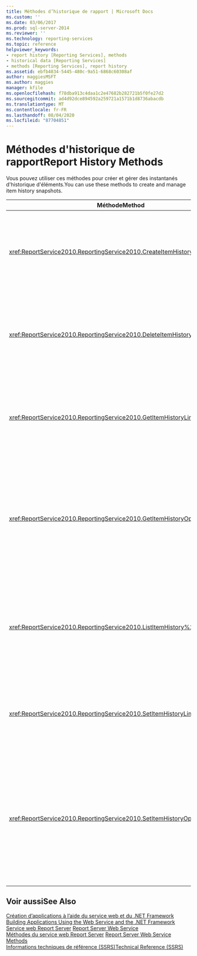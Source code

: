 ```yaml
---
title: Méthodes d’historique de rapport | Microsoft Docs
ms.custom: ''
ms.date: 03/06/2017
ms.prod: sql-server-2014
ms.reviewer: ''
ms.technology: reporting-services
ms.topic: reference
helpviewer_keywords:
- report history [Reporting Services], methods
- historical data [Reporting Services]
- methods [Reporting Services], report history
ms.assetid: ebfb4834-5445-480c-9a51-6868c60308af
author: maggiesMSFT
ms.author: maggies
manager: kfile
ms.openlocfilehash: f78dba913c4daa1c2e47682b282721b5f0fe27d2
ms.sourcegitcommit: ad4d92dce894592a259721a1571b1d8736abacdb
ms.translationtype: MT
ms.contentlocale: fr-FR
ms.lasthandoff: 08/04/2020
ms.locfileid: "87704851"
---
```

# <a name="report-history-methods"></a><span data-ttu-id="50b0c-102">Méthodes d'historique de rapport</span><span class="sxs-lookup"><span data-stu-id="50b0c-102">Report History Methods</span></span>
  <span data-ttu-id="50b0c-103">Vous pouvez utiliser ces méthodes pour créer et gérer des instantanés d'historique d'éléments.</span><span class="sxs-lookup"><span data-stu-id="50b0c-103">You can use these methods to create and manage item history snapshots.</span></span>  
  
|<span data-ttu-id="50b0c-104">Méthode</span><span class="sxs-lookup"><span data-stu-id="50b0c-104">Method</span></span>|<span data-ttu-id="50b0c-105">Action</span><span class="sxs-lookup"><span data-stu-id="50b0c-105">Action</span></span>|  
|------------|------------|  
|<xref:ReportService2010.ReportingService2010.CreateItemHistorySnapshot%2A>|<span data-ttu-id="50b0c-106">Génère un instantané d'historique d'élément d'un élément de catalogue spécifié.</span><span class="sxs-lookup"><span data-stu-id="50b0c-106">Generates an item history snapshot of a specified catalog item.</span></span>|  
|<xref:ReportService2010.ReportingService2010.DeleteItemHistorySnapshot%2A>|<span data-ttu-id="50b0c-107">Supprime un instantané d'historique d'élément pour un élément de catalogue spécifié.</span><span class="sxs-lookup"><span data-stu-id="50b0c-107">Deletes an individual item history snapshot for a specified catalog item.</span></span>|  
|<xref:ReportService2010.ReportingService2010.GetItemHistoryLimit%2A>|<span data-ttu-id="50b0c-108">Retourne la limite d'instantané d'historique d'élément pour un élément de catalogue spécifié.</span><span class="sxs-lookup"><span data-stu-id="50b0c-108">Returns the item history snapshot limit for a specified catalog item.</span></span>|  
|<xref:ReportService2010.ReportingService2010.GetItemHistoryOptions%2A>|<span data-ttu-id="50b0c-109">Renvoie le paramètre et les propriétés de l'option d'instantané d'historique d'élément générés pour un élément de catalogue.</span><span class="sxs-lookup"><span data-stu-id="50b0c-109">Returns the item history snapshot option setting and properties generated for a catalog item.</span></span>|  
|<xref:ReportService2010.ReportingService2010.ListItemHistory%2A>|<span data-ttu-id="50b0c-110">Retourne une liste d'instantanés d'historique d'élément et leurs propriétés pour un élément de catalogue spécifié.</span><span class="sxs-lookup"><span data-stu-id="50b0c-110">Returns a list of item history snapshots and their properties for a specified catalog item.</span></span>|  
|<xref:ReportService2010.ReportingService2010.SetItemHistoryLimit%2A>|<span data-ttu-id="50b0c-111">Spécifie le nombre d’instantanés d’un élément conservés par le serveur de rapports.</span><span class="sxs-lookup"><span data-stu-id="50b0c-111">Specifies how many snapshots of an item the report server retains.</span></span>|  
|<xref:ReportService2010.ReportingService2010.SetItemHistoryOptions%2A>|<span data-ttu-id="50b0c-112">Définit des options d'historique d'élément qui spécifient à quel moment un instantané d'historique d'élément est créé pour un élément de catalogue spécifié.</span><span class="sxs-lookup"><span data-stu-id="50b0c-112">Sets item history options that specify when an item history snapshot is created for a specified catalog item.</span></span>|  
  
## <a name="see-also"></a><span data-ttu-id="50b0c-113">Voir aussi</span><span class="sxs-lookup"><span data-stu-id="50b0c-113">See Also</span></span>  
 <span data-ttu-id="50b0c-114">[Création d’applications à l’aide du service web et du .NET Framework](../net-framework/building-applications-using-the-web-service-and-the-net-framework.md) </span><span class="sxs-lookup"><span data-stu-id="50b0c-114">[Building Applications Using the Web Service and the .NET Framework](../net-framework/building-applications-using-the-web-service-and-the-net-framework.md) </span></span>  
 <span data-ttu-id="50b0c-115">[Service web Report Server](../report-server-web-service.md) </span><span class="sxs-lookup"><span data-stu-id="50b0c-115">[Report Server Web Service](../report-server-web-service.md) </span></span>  
 <span data-ttu-id="50b0c-116">[Méthodes du service web Report Server](report-server-web-service-methods.md) </span><span class="sxs-lookup"><span data-stu-id="50b0c-116">[Report Server Web Service Methods](report-server-web-service-methods.md) </span></span>  
 [<span data-ttu-id="50b0c-117">Informations techniques de référence &#40;SSRS&#41;</span><span class="sxs-lookup"><span data-stu-id="50b0c-117">Technical Reference &#40;SSRS&#41;</span></span>](../../technical-reference-ssrs.md)  
  
  
